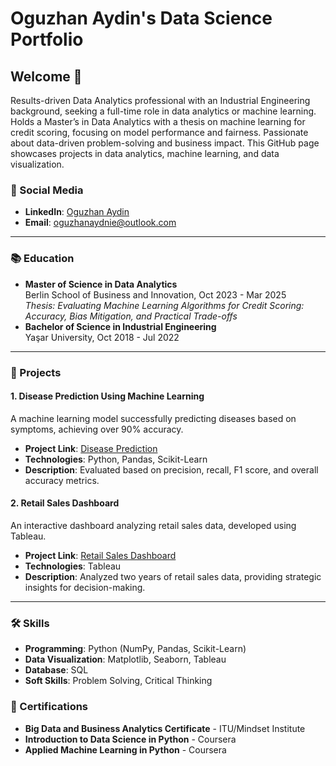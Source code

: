 # Oguzhan Aydin's Data Science Portfolio

## Welcome 👋
Results-driven Data Analytics professional with an Industrial Engineering background, seeking a full-time role in data analytics or machine learning. Holds a Master’s in Data Analytics with a thesis on machine learning for credit scoring, focusing on model performance and fairness. Passionate about data-driven problem-solving and business impact. This GitHub page showcases projects in data analytics, machine learning, and data visualization.

### 🔗 Social Media
- **LinkedIn**: [Oguzhan Aydin](https://www.linkedin.com/in/oguzhan-aydin-ds/)
- **Email**: oguzhanaydnie@outlook.com

---

### 📚 Education
- **Master of Science in Data Analytics**  
  Berlin School of Business and Innovation, Oct 2023 - Mar 2025  
  *Thesis: Evaluating Machine Learning Algorithms for Credit Scoring: Accuracy, Bias Mitigation, and Practical Trade-offs*  
- **Bachelor of Science in Industrial Engineering**  
  Yaşar University, Oct 2018 - Jul 2022

---

### 📂 Projects

#### 1. Disease Prediction Using Machine Learning
A machine learning model successfully predicting diseases based on symptoms, achieving over 90% accuracy.

- **Project Link**: [Disease Prediction](https://medium.com/@oguzhanaydinDS/disease-type-prediction-using-machine-learning-f510ece046a6)
- **Technologies**: Python, Pandas, Scikit-Learn
- **Description**: Evaluated based on precision, recall, F1 score, and overall accuracy metrics.

#### 2. Retail Sales Dashboard
An interactive dashboard analyzing retail sales data, developed using Tableau.

- **Project Link**: [Retail Sales Dashboard](link_to_project)
- **Technologies**: Tableau
- **Description**: Analyzed two years of retail sales data, providing strategic insights for decision-making.

---

### 🛠️ Skills
- **Programming**: Python (NumPy, Pandas, Scikit-Learn)
- **Data Visualization**: Matplotlib, Seaborn, Tableau
- **Database**: SQL
- **Soft Skills**: Problem Solving, Critical Thinking

### 📜 Certifications
- **Big Data and Business Analytics Certificate** - ITU/Mindset Institute  
- **Introduction to Data Science in Python** - Coursera  
- **Applied Machine Learning in Python** - Coursera  
